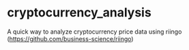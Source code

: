 # cryptocurrency_analysis
A quick way to analyze cryptocurrency price data using riingo (https://github.com/business-science/riingo)
